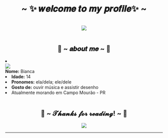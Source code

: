 <body>
<h1 align="center">~ ✨ 𝒘𝒆𝒍𝒄𝒐𝒎𝒆 𝒕𝒐 𝒎𝒚 𝒑𝒓𝒐𝒇𝒊𝒍𝒆✨ ~</h1>
<br>
<div align="center">
<img src="https://media0.giphy.com/media/kZqbBT64ECtjy/200.gif">
</div>
<br>
<div>
<h2 align="center">🎀 ~ 𝒂𝒃𝒐𝒖𝒕 𝒎𝒆 ~ 🎀</h2>
<li>
<div>
<img src="https://encrypted-tbn0.gstatic.com/images?q=tbn:ANd9GcT9XhdzQGfKGGYcr-1QwBkldziSpg199mccNaUgHwhsIhR0SBwQnFJHFSm_TFKSKClEcV0&usqp=CAU">
</div><b>Nome:</b> Bianca
</li>
<li>
<b>Idade:</b> 14
</li>
<li>
<b>Pronomes:</b> ela/dela; ele/dele
</li>
<li>
<b>Gosto de:</b> ouvir música e assistir desenho
</li>
<li>
Atualmente morando em Campo Mourão - PR
</li>
<br>
<div>
<h2 align="center">💖 ~ 𝓣𝓱𝓪𝓷𝓴𝓼 𝓯𝓸𝓻 𝓻𝓮𝓪𝓭𝓲𝓷𝓰! ~ 💖</h2>
<div align="center">
<img src="https://fc04.deviantart.net/fs71/f/2013/317/e/9/cinnamoroll_gif_by_minniekawaiitutos-d6q2jw9.gif">
</div>
<hr>
</div>
</body>
